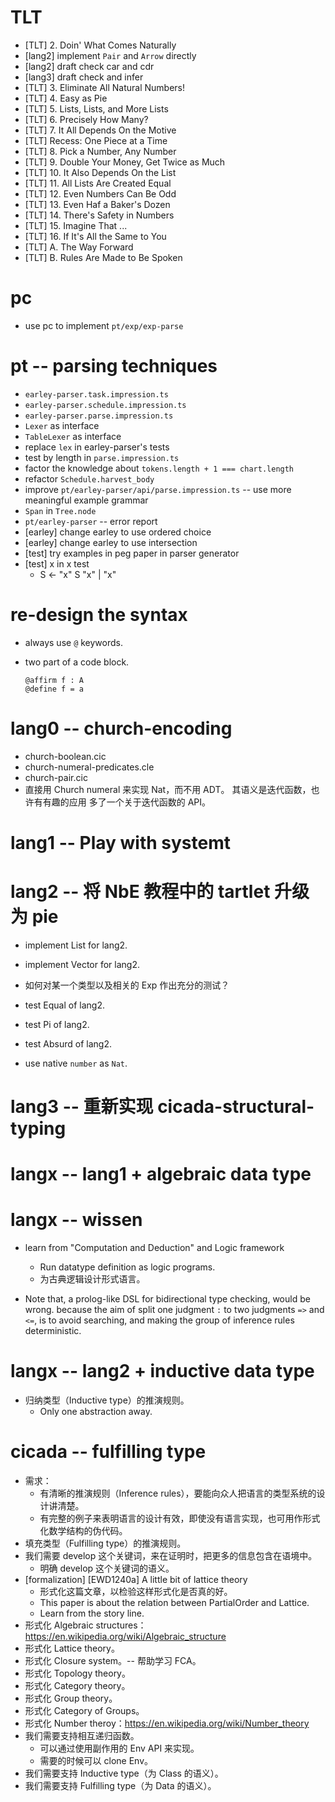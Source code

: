 # TLT

- [TLT] 2. Doin' What Comes Naturally
- [lang2] implement `Pair` and `Arrow` directly
- [lang2] draft check car and cdr
- [lang3] draft check and infer
- [TLT] 3. Eliminate All Natural Numbers!
- [TLT] 4. Easy as Pie
- [TLT] 5. Lists, Lists, and More Lists
- [TLT] 6. Precisely How Many?
- [TLT] 7. It All Depends On the Motive
- [TLT] Recess: One Piece at a Time
- [TLT] 8. Pick a Number, Any Number
- [TLT] 9. Double Your Money, Get Twice as Much
- [TLT] 10. It Also Depends On the List
- [TLT] 11. All Lists Are Created Equal
- [TLT] 12. Even Numbers Can Be Odd
- [TLT] 13. Even Haf a Baker's Dozen
- [TLT] 14. There's Safety in Numbers
- [TLT] 15. Imagine That ...
- [TLT] 16. If It's All the Same to You
- [TLT] A. The Way Forward
- [TLT] B. Rules Are Made to Be Spoken

# pc

- use pc to implement `pt/exp/exp-parse`

# pt -- parsing techniques

- `earley-parser.task.impression.ts`
- `earley-parser.schedule.impression.ts`
- `earley-parser.parse.impression.ts`
- `Lexer` as interface
- `TableLexer` as interface
- replace `lex` in earley-parser's tests
- test by length in `parse.impression.ts`
- factor the knowledge about `tokens.length + 1 === chart.length`
- refactor `Schedule.harvest_body`
- improve `pt/earley-parser/api/parse.impression.ts` -- use more meaningful example grammar
- `Span` in `Tree.node`
- `pt/earley-parser` -- error report
- [earley] change earley to use ordered choice
- [earley] change earley to use intersection
- [test] try examples in peg paper in parser generator
- [test] x in x test
  - S <- "x" S "x" | "x"

# re-design the syntax

- always use `@` keywords.

- two part of a code block.
  ``` cicada
  @affirm f : A
  @define f = a
  ```

# lang0 -- church-encoding

- church-boolean.cic
- church-numeral-predicates.cle
- church-pair.cic
- 直接用 Church numeral 来实现 Nat，而不用 ADT。
  其语义是迭代函数，也许有有趣的应用
  多了一个关于迭代函数的 API。

# lang1 -- Play with systemt

# lang2 -- 将 NbE 教程中的 tartlet 升级为 pie

- implement List for lang2.
- implement Vector for lang2.

- 如何对某一个类型以及相关的 Exp 作出充分的测试？

- test Equal of lang2.
- test Pi of lang2.
- test Absurd of lang2.

- use native `number` as `Nat`.

# lang3 -- 重新实现 cicada-structural-typing

# langx -- lang1 + algebraic data type

# langx -- wissen

- learn from "Computation and Deduction" and Logic framework
  - Run datatype definition as logic programs.
  - 为古典逻辑设计形式语言。

- Note that, a prolog-like DSL for bidirectional type checking, would be wrong.
  because the aim of split one judgment `:` to two judgments `=>` and `<=`,
  is to avoid searching, and making the group of inference rules deterministic.

# langx -- lang2 + inductive data type

- 归纳类型（Inductive type）的推演规则。
  - Only one abstraction away.

# cicada -- fulfilling type

- 需求：
  - 有清晰的推演规则（Inference rules），要能向众人把语言的类型系统的设计讲清楚。
  - 有完整的例子来表明语言的设计有效，即使没有语言实现，也可用作形式化数学结构的伪代码。
- 填充类型（Fulfilling type）的推演规则。
- 我们需要 develop 这个关键词，来在证明时，把更多的信息包含在语境中。
  - 明确 develop 这个关键词的语义。
- [formalization] [EWD1240a] A little bit of lattice theory
  - 形式化这篇文章，以检验这样形式化是否真的好。
  - This paper is about the relation between PartialOrder and Lattice.
  - Learn from the story line.
- 形式化 Algebraic structures：https://en.wikipedia.org/wiki/Algebraic_structure
- 形式化 Lattice theory。
- 形式化 Closure system。-- 帮助学习 FCA。
- 形式化 Topology theory。
- 形式化 Category theory。
- 形式化 Group theory。
- 形式化 Category of Groups。
- 形式化 Number theroy：https://en.wikipedia.org/wiki/Number_theory
- 我们需要支持相互递归函数。
  - 可以通过使用副作用的 Env API 来实现。
  - 需要的时候可以 clone Env。
- 我们需要支持 Inductive type（为 Class 的语义）。
- 我们需要支持 Fulfilling type（为 Data 的语义）。

